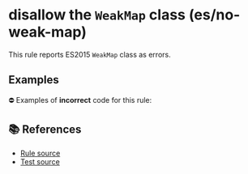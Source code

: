 # disallow the `WeakMap` class (es/no-weak-map)

This rule reports ES2015 `WeakMap` class as errors.

## Examples

⛔ Examples of **incorrect** code for this rule:

<eslint-playground type="bad" code="/*eslint es/no-weak-map: error */
let map = new WeakMap()
" />

## 📚 References

- [Rule source](https://github.com/mysticatea/eslint-plugin-es/blob/v3.0.1/lib/rules/no-weak-map.js)
- [Test source](https://github.com/mysticatea/eslint-plugin-es/blob/v3.0.1/tests/lib/rules/no-weak-map.js)
